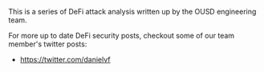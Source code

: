 This is a series of DeFi attack analysis written up by the OUSD engineering team.

For more up to date DeFi security posts, checkout some of our team member's twitter posts:
 - https://twitter.com/danielvf
